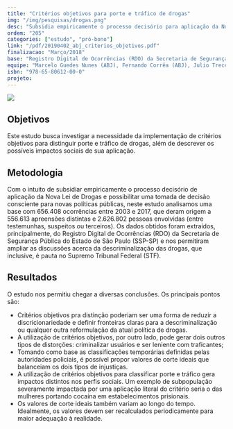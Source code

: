 ```yaml
---
title: "Critérios objetivos para porte e tráfico de drogas"
img: "/img/pesquisas/drogas.png"
desc: "Subsidia empiricamente o processo decisório para aplicação da Nova Lei de Drogas e possibilita uma tomada de decisão consciente para novas políticas públicas."
ordem: "205"
categories: ["estudo", "pró-bono"]
link: "/pdf/20190402_abj_criterios_objetivos.pdf"
finalizacao: "Março/2018"
base: "Registro Digital de Ocorrências (RDO) da Secretaria de Segurança Pública do Estado de São Paulo (SSP-SP)."
equipe: "Marcelo Guedes Nunes (ABJ), Fernando Corrêa (ABJ), Julio Trecenti (ABJ), José de Jesus Filho (Consudata)"
isbn: "978-65-80612-00-0"
projeto:
---
```


![](/img/pesquisas/drogas.png)

## Objetivos

Este estudo busca investigar a necessidade da implementação de critérios objetivos para distinguir porte e tráfico de drogas, além de descrever os possíveis impactos sociais de sua aplicação.

## Metodologia

Com o intuito de subsidiar empiricamente o processo decisório de aplicação da Nova Lei de Drogas e possibilitar uma tomada de decisão consciente para novas políticas públicas, neste estudo analisamos uma base com 656.408 ocorrências entre 2003 e 2017, que deram origem a 556.613 apreensões distintas e 2.626.802 pessoas envolvidas (entre testemunhas, suspeitos ou terceiros). Os dados obtidos foram extraídos, principalmente, do Registro Digital de Ocorrências (RDO) da Secretaria de Segurança Pública do Estado de São Paulo (SSP-SP) e nos permitiram ampliar as discussões acerca da descriminalização das drogas, que inclusive, é pauta no Supremo Tribunal Federal (STF).

## Resultados

O estudo nos permitiu chegar a diversas conclusões. Os principais pontos são:

- Critérios objetivos pra distinção poderiam ser uma forma de reduzir a discricionariedade e definir fronteiras claras para a descriminalização ou qualquer outra reformulação da atual política de drogas.
- A utilização de critérios objetivos, por outro lado, pode gerar dois outros tipos de distorções: criminalizar usuários e ser leniente com traficantes;
- Tomando como base as classificações temporárias definidas pelas autoridades policiais, é possível propor valores de corte ideais que balanceiam os dois tipos de injustiças.
- A utilização de critérios objetivos para classificar porte e tráfico gera impactos distintos nos perfis sociais. Um exemplo de subpopulação severamente impactada por uma aplicação literal do critério seria o das mulheres portando cocaína em estabelecimentos prisionais.
- Os valores de corte ideais também variam ao longo do tempo. Idealmente, os valores devem ser recalculados periodicamente para maior adequação à realidade.

